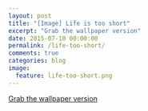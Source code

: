 ```yaml
---
layout: post
title: "[Image] Life is too short"
excerpt: "Grab the wallpaper version"
date: 2015-07-10 00:00:00
permalink: /life-too-short/
comments: true
categories: blog
image:
  feature: life-too-short.png
---
```


[Grab the wallpaper version](http://l.drinkbird.com/bleepcode)
